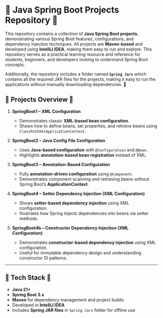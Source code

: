 # 🌿 Java Spring Boot Projects Repository 🌿

This repository contains a collection of **Java Spring Boot projects**, demonstrating various Spring Boot features, configurations, and dependency injection techniques. All projects are **Maven-based** and developed using **IntelliJ IDEA**, making them easy to run and explore. This repository serves as a practical learning resource and reference for students, beginners, and developers looking to understand Spring Boot concepts.

Additionally, the repository includes a folder named **`Spring Jars`** which contains all the required JAR files for the projects, making it easy to run the applications without manually downloading dependencies. 🌿

## 🌿 Projects Overview 🌿

1. **SpringBoot1 – XML Configuration**
   - Demonstrates classic **XML-based bean configuration**.
   - Shows how to define beans, set properties, and retrieve beans using `ClassPathXmlApplicationContext`.

2. **SpringBoot2 – Java Config File Configuration**
   - Uses **Java-based configuration** with `@Configuration` and `@Bean`.
   - Highlights **annotation-based bean registration** instead of XML.

3. **SpringBoot3 – Annotation-Based Configuration**
   - Fully **annotation-driven configuration** using `@Component`.
   - Demonstrates component scanning and retrieving beans without Spring Boot’s **ApplicationContext**.

4. **SpringBoot4 – Setter Dependency Injection (XML Configuration)**
   - Shows **setter-based dependency injection** using XML configuration.
   - Illustrates how Spring injects dependencies into beans via setter methods.

5. **SpringBoot4b – Constructor Dependency Injection (XML Configuration)**
   - Demonstrates **constructor-based dependency injection** using XML configuration.
   - Useful for immutable dependency design and understanding constructor DI patterns.

---

## 🌿 Tech Stack 🌿

- **Java 21+**
- **Spring Boot 3.x**
- **Maven** for dependency management and project builds
- Developed in **IntelliJ IDEA**
- Includes **Spring JAR files** in `Spring Jars` folder for offline use
